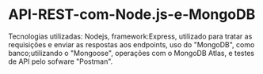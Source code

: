 # API-REST-com-Node.js-e-MongoDB

Tecnologias utilizadas: Nodejs, framework:Express, utilizado para tratar as requisições e enviar as respostas aos endpoints, uso do "MongoDB", como banco;utilizando o "Mongoose", operações com o MongoDB Atlas, e testes de API pelo sofware "Postman".
